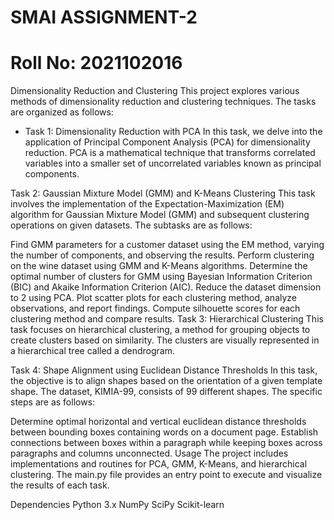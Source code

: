 # SMAI ASSIGNMENT-2

# Roll No: 2021102016

Dimensionality Reduction and Clustering
This project explores various methods of dimensionality reduction and clustering techniques. The tasks are organized as follows:

- Task 1: Dimensionality Reduction with PCA
In this task, we delve into the application of Principal Component Analysis (PCA) for dimensionality reduction. PCA is a mathematical technique that transforms correlated variables into a smaller set of uncorrelated variables known as principal components.

Task 2: Gaussian Mixture Model (GMM) and K-Means Clustering
This task involves the implementation of the Expectation-Maximization (EM) algorithm for Gaussian Mixture Model (GMM) and subsequent clustering operations on given datasets. The subtasks are as follows:

Find GMM parameters for a customer dataset using the EM method, varying the number of components, and observing the results.
Perform clustering on the wine dataset using GMM and K-Means algorithms.
Determine the optimal number of clusters for GMM using Bayesian Information Criterion (BIC) and Akaike Information Criterion (AIC).
Reduce the dataset dimension to 2 using PCA.
Plot scatter plots for each clustering method, analyze observations, and report findings.
Compute silhouette scores for each clustering method and compare results.
Task 3: Hierarchical Clustering
This task focuses on hierarchical clustering, a method for grouping objects to create clusters based on similarity. The clusters are visually represented in a hierarchical tree called a dendrogram.

Task 4: Shape Alignment using Euclidean Distance Thresholds
In this task, the objective is to align shapes based on the orientation of a given template shape. The dataset, KIMIA-99, consists of 99 different shapes. The specific steps are as follows:

Determine optimal horizontal and vertical euclidean distance thresholds between bounding boxes containing words on a document page.
Establish connections between boxes within a paragraph while keeping boxes across paragraphs and columns unconnected.
Usage
The project includes implementations and routines for PCA, GMM, K-Means, and hierarchical clustering. The main.py file provides an entry point to execute and visualize the results of each task.

Dependencies
Python 3.x
NumPy
SciPy
Scikit-learn
